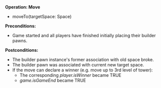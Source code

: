 **Operation: Move** 
- moveTo(targetSpace: Space)

**Preconditions:**
- Game started and all players have finished initially placing their builder pawns.

**Postconditions:**
- The builder pawn instance's former association with old space broke.
- The builder pawn was associated with current new target space.
- If the move can declare a winner (e.g. move up to 3rd level of tower):
  - The corresponding _player.isWinner_ became TRUE
  - _game.isGameEnd_ became TRUE
